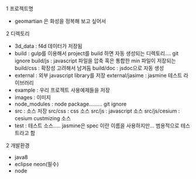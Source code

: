 1 프로젝트명
 - geomartian 은 화성을 정복해 보고 싶어서

2 디렉토리
 - 3d_data 			: f4d 데이터가 저장됨
 - build 			: gulp를 이용해서 project를 build 하면 자동 생성되는 디렉토리.... git ignore
   build/js 		: javascript 파일을 압축 혹은 통합한 min 파일이 저장되는
   build/css 		: 확장성 고려해서 남겨둠
   build/doc 		: jsdoc으로 자동 생성
 - external			: 외부 javascript library를 저장
   external/jasime	: jasmine 테스트 라이브러리
 - example 			: 우리 프로젝트 사용예제들을 저장
 - images 			: 이미지
 - node_modules 	: node package......... git ignore
 - src				: 소스 저장
   src/css			: css 소스
   src/js			: javascript 소스
   src/js/cesium	: cesium custmizing 소스
 - test				: 테스트 소스..... jasmine은 spec 이란 이름을 사용하지만... 범용적으로 테스트라고 함


2 개발환경
 - java8
 - eclipse neon(필수)
 - node
 